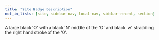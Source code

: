 ```yaml
---
title: "Site Badge Description"
not_in_lists: [site, sidebar-nav, local-nav, sidebar-recent, section]
---
```


A large black 'O' with a black 'N' middle of the 'O' and black 'w'
straddling the right hand stroke of the 'O'.
